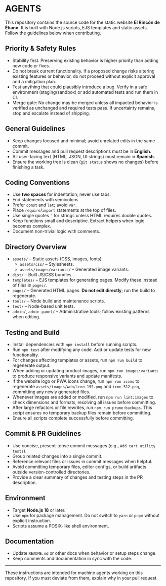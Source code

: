 # AGENTS

This repository contains the source code for the static website **El Rincón de Ébano**. It is built with Node.js scripts, EJS templates and static assets. Follow the guidelines below when contributing.

## Priority & Safety Rules

- Stability first. Preserving existing behavior is higher priority than adding new code or fixes.
- Do not break current functionality. If a proposed change risks altering existing features or behavior, do not proceed without explicit approval and a mitigation plan.
- Test anything that could plausibly introduce a bug. Verify in a safe environment (staging/sandbox) or add automated tests and run them in CI.
- Merge gate: No change may be merged unless all impacted behavior is verified as unchanged and required tests pass. If uncertainty remains, stop and escalate instead of shipping.

## General Guidelines

- Keep changes focused and minimal; avoid unrelated edits in the same commit.
- Commit messages and pull request descriptions must be in **English**.
- All user-facing text (HTML, JSON, UI strings) must remain in **Spanish**.
- Ensure the working tree is clean (`git status` shows no changes) before finishing a task.

## Coding Conventions

- Use **two spaces** for indentation; never use tabs.
- End statements with semicolons.
- Prefer `const` and `let`; avoid `var`.
- Place `require`/`import` statements at the top of files.
- Use single quotes `'` for strings unless HTML requires double quotes.
- Keep functions small and descriptive. Extract helpers when logic becomes complex.
- Document non-trivial logic with comments.

## Directory Overview

- `assets/` – Static assets (CSS, images, fonts).
  - `assets/css/` – Stylesheets.
  - `assets/images/variants/` – Generated image variants.
- `dist/` – Built JS/CSS bundles.
- `templates/` – EJS templates for generating pages. Modify these instead of files in `pages/`.
- `pages/` – Generated HTML pages. **Do not edit directly**; run the build to regenerate.
- `tools/` – Node build and maintenance scripts.
- `test/` – Node-based unit tests.
- `admin/`, `admin-panel/` – Administrative tools; follow existing patterns when editing.

## Testing and Build

- Install dependencies with `npm install` before running scripts.
- Run `npm test` after modifying any code. Add or update tests for new functionality.
- For changes affecting templates or assets, run `npm run build` to regenerate output.
- When adding or updating product images, run `npm run images:variants` to produce responsive variants and update manifests.
- If the website logo or PWA icons change, run `npm run icons` to regenerate `assets/images/web/icon-192.png` and `icon-512.png`, committing any newly generated files.
- Whenever images are added or modified, run `npm run lint:images` to check dimensions and formats, resolving all issues before committing.
- After large refactors or file rewrites, run `npm run prune:backups`. This script ensures no temporary backup files remain before committing.
- Ensure all scripts complete successfully before committing.

## Commit & PR Guidelines

- Use concise, present-tense commit messages (e.g., `Add cart utility tests`).
- Group related changes into a single commit.
- Reference relevant files or issues in commit messages when helpful.
- Avoid committing temporary files, editor configs, or build artifacts outside version-controlled directories.
- Provide a clear summary of changes and testing steps in the PR description.

## Environment

- Target **Node.js 18** or later.
- Use `npm` for package management. Do not switch to `yarn` or `pnpm` without explicit instruction.
- Scripts assume a POSIX-like shell environment.

## Documentation

- Update `README.md` or other docs when behavior or setup steps change.
- Keep comments and documentation in sync with the code.

---

These instructions are intended for machine agents working on this repository. If you must deviate from them, explain why in your pull request.
